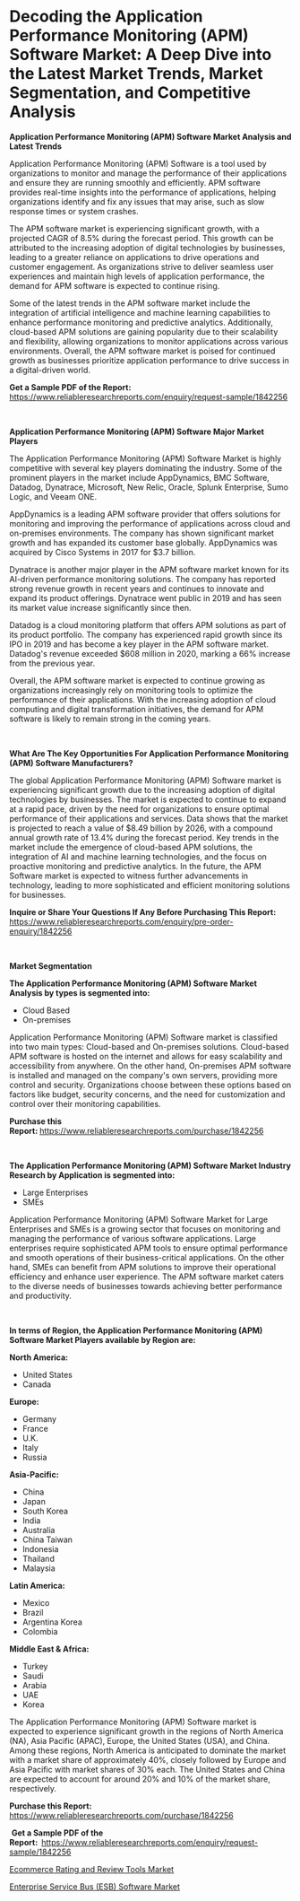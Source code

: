 <p><h1>Decoding the Application Performance Monitoring (APM) Software Market: A Deep Dive into the Latest Market Trends, Market Segmentation, and Competitive Analysis</h1></p><p><strong>Application Performance Monitoring (APM) Software Market Analysis and Latest Trends</strong></p>
<p><p>Application Performance Monitoring (APM) Software is a tool used by organizations to monitor and manage the performance of their applications and ensure they are running smoothly and efficiently. APM software provides real-time insights into the performance of applications, helping organizations identify and fix any issues that may arise, such as slow response times or system crashes.</p><p>The APM software market is experiencing significant growth, with a projected CAGR of 8.5% during the forecast period. This growth can be attributed to the increasing adoption of digital technologies by businesses, leading to a greater reliance on applications to drive operations and customer engagement. As organizations strive to deliver seamless user experiences and maintain high levels of application performance, the demand for APM software is expected to continue rising.</p><p>Some of the latest trends in the APM software market include the integration of artificial intelligence and machine learning capabilities to enhance performance monitoring and predictive analytics. Additionally, cloud-based APM solutions are gaining popularity due to their scalability and flexibility, allowing organizations to monitor applications across various environments. Overall, the APM software market is poised for continued growth as businesses prioritize application performance to drive success in a digital-driven world.</p></p>
<p><strong>Get a Sample PDF of the Report:&nbsp;</strong> <a href="https://www.reliableresearchreports.com/enquiry/request-sample/1842256">https://www.reliableresearchreports.com/enquiry/request-sample/1842256</a></p>
<p>&nbsp;</p>
<p><strong>Application Performance Monitoring (APM) Software Major Market Players</strong></p>
<p><p>The Application Performance Monitoring (APM) Software Market is highly competitive with several key players dominating the industry. Some of the prominent players in the market include AppDynamics, BMC Software, Datadog, Dynatrace, Microsoft, New Relic, Oracle, Splunk Enterprise, Sumo Logic, and Veeam ONE.</p><p>AppDynamics is a leading APM software provider that offers solutions for monitoring and improving the performance of applications across cloud and on-premises environments. The company has shown significant market growth and has expanded its customer base globally. AppDynamics was acquired by Cisco Systems in 2017 for $3.7 billion.</p><p>Dynatrace is another major player in the APM software market known for its AI-driven performance monitoring solutions. The company has reported strong revenue growth in recent years and continues to innovate and expand its product offerings. Dynatrace went public in 2019 and has seen its market value increase significantly since then.</p><p>Datadog is a cloud monitoring platform that offers APM solutions as part of its product portfolio. The company has experienced rapid growth since its IPO in 2019 and has become a key player in the APM software market. Datadog's revenue exceeded $608 million in 2020, marking a 66% increase from the previous year.</p><p>Overall, the APM software market is expected to continue growing as organizations increasingly rely on monitoring tools to optimize the performance of their applications. With the increasing adoption of cloud computing and digital transformation initiatives, the demand for APM software is likely to remain strong in the coming years.</p></p>
<p>&nbsp;</p>
<p><strong>What Are The Key Opportunities For Application Performance Monitoring (APM) Software Manufacturers?</strong></p>
<p><p>The global Application Performance Monitoring (APM) Software market is experiencing significant growth due to the increasing adoption of digital technologies by businesses. The market is expected to continue to expand at a rapid pace, driven by the need for organizations to ensure optimal performance of their applications and services. Data shows that the market is projected to reach a value of $8.49 billion by 2026, with a compound annual growth rate of 13.4% during the forecast period. Key trends in the market include the emergence of cloud-based APM solutions, the integration of AI and machine learning technologies, and the focus on proactive monitoring and predictive analytics. In the future, the APM Software market is expected to witness further advancements in technology, leading to more sophisticated and efficient monitoring solutions for businesses.</p></p>
<p><strong>Inquire or Share Your Questions If Any Before Purchasing This Report:</strong> <a href="https://www.reliableresearchreports.com/enquiry/pre-order-enquiry/1842256">https://www.reliableresearchreports.com/enquiry/pre-order-enquiry/1842256</a></p>
<p>&nbsp;</p>
<p><strong>Market Segmentation</strong></p>
<p><strong>The Application Performance Monitoring (APM) Software Market Analysis by types is segmented into:</strong></p>
<p><ul><li>Cloud Based</li><li>On-premises</li></ul></p>
<p><p>Application Performance Monitoring (APM) Software market is classified into two main types: Cloud-based and On-premises solutions. Cloud-based APM software is hosted on the internet and allows for easy scalability and accessibility from anywhere. On the other hand, On-premises APM software is installed and managed on the company's own servers, providing more control and security. Organizations choose between these options based on factors like budget, security concerns, and the need for customization and control over their monitoring capabilities.</p></p>
<p><strong>Purchase this Report:&nbsp;</strong><a href="https://www.reliableresearchreports.com/purchase/1842256">https://www.reliableresearchreports.com/purchase/1842256</a></p>
<p>&nbsp;</p>
<p><strong>The Application Performance Monitoring (APM) Software Market Industry Research by Application is segmented into:</strong></p>
<p><ul><li>Large Enterprises</li><li>SMEs</li></ul></p>
<p><p>Application Performance Monitoring (APM) Software Market for Large Enterprises and SMEs is a growing sector that focuses on monitoring and managing the performance of various software applications. Large enterprises require sophisticated APM tools to ensure optimal performance and smooth operations of their business-critical applications. On the other hand, SMEs can benefit from APM solutions to improve their operational efficiency and enhance user experience. The APM software market caters to the diverse needs of businesses towards achieving better performance and productivity.</p></p>
<p>&nbsp;</p>
<p><strong>In terms of Region, the Application Performance Monitoring (APM) Software Market Players available by Region are:</strong></p>
<p>
    <p> <strong> North America: </strong>
        <ul>
            <li>United States</li>
            <li>Canada</li>
        </ul>
        </p> 
    <p> <strong> Europe: </strong>
        <ul>
            <li>Germany</li>
            <li>France</li>
            <li>U.K.</li>
            <li>Italy</li>
            <li>Russia</li>
        </ul>
        </p> 
    <p> <strong> Asia-Pacific: </strong>
        <ul>
            <li>China</li>
            <li>Japan</li>
            <li>South Korea</li>
            <li>India</li>
            <li>Australia</li>
            <li>China Taiwan</li>
            <li>Indonesia</li>
            <li>Thailand</li>
            <li>Malaysia</li>
        </ul>
        </p> 
    <p> <strong> Latin America: </strong>
        <ul>
            <li>Mexico</li>
            <li>Brazil</li>
            <li>Argentina Korea</li>
            <li>Colombia</li>
        </ul>
        </p> 
    <p> <strong> Middle East & Africa: </strong>
        <ul>
            <li>Turkey</li>
            <li>Saudi</li>
            <li>Arabia</li>
            <li>UAE</li>
            <li>Korea</li>
        </ul>
    </p>
    </p>
<p><p>The Application Performance Monitoring (APM) Software market is expected to experience significant growth in the regions of North America (NA), Asia Pacific (APAC), Europe, the United States (USA), and China. Among these regions, North America is anticipated to dominate the market with a market share of approximately 40%, closely followed by Europe and Asia Pacific with market shares of 30% each. The United States and China are expected to account for around 20% and 10% of the market share, respectively.</p></p>
<p><strong>Purchase this Report: </strong><a href="https://www.reliableresearchreports.com/purchase/1842256">https://www.reliableresearchreports.com/purchase/1842256</a></p>
<p>&nbsp;<strong>Get a Sample PDF of the Report:&nbsp;&nbsp;</strong><a href="https://www.reliableresearchreports.com/enquiry/request-sample/1842256">https://www.reliableresearchreports.com/enquiry/request-sample/1842256</a></p>
<p><strong></strong></p>
<p><p><a href="https://github.com/joannesouthgate/Market-Research-Report-List-2/blob/main/ecommerce-rating-and-review-tools-market.md">Ecommerce Rating and Review Tools Market</a></p><p><a href="https://github.com/sofayahoo2023/Market-Research-Report-List-3/blob/main/enterprise-service-bus-esb-software-market.md">Enterprise Service Bus (ESB) Software Market</a></p></p>